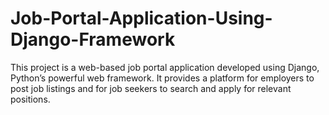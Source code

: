# Job-Portal-Application-Using-Django-Framework
This project is a web-based job portal application developed using Django, Python’s powerful web framework. It provides a platform for employers to post job listings and for job seekers to search and apply for relevant positions.
